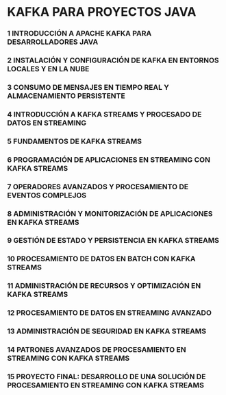# KAFKA PARA PROYECTOS JAVA
### 1 INTRODUCCIÓN A APACHE KAFKA PARA DESARROLLADORES JAVA

### 2 INSTALACIÓN Y CONFIGURACIÓN DE KAFKA EN ENTORNOS LOCALES Y EN LA NUBE

### 3 CONSUMO DE MENSAJES EN TIEMPO REAL Y ALMACENAMIENTO PERSISTENTE

### 4 INTRODUCCIÓN A KAFKA STREAMS Y PROCESADO DE DATOS EN STREAMING

### 5 FUNDAMENTOS DE KAFKA STREAMS

### 6 PROGRAMACIÓN DE APLICACIONES EN STREAMING CON KAFKA STREAMS

### 7 OPERADORES AVANZADOS Y PROCESAMIENTO DE EVENTOS COMPLEJOS

### 8 ADMINISTRACIÓN Y MONITORIZACIÓN DE APLICACIONES EN KAFKA STREAMS

### 9 GESTIÓN DE ESTADO Y PERSISTENCIA EN KAFKA STREAMS

### 10 PROCESAMIENTO DE DATOS EN BATCH CON KAFKA STREAMS

### 11 ADMINISTRACIÓN DE RECURSOS Y OPTIMIZACIÓN EN KAFKA STREAMS

### 12 PROCESAMIENTO DE DATOS EN STREAMING AVANZADO

### 13 ADMINISTRACIÓN DE SEGURIDAD EN KAFKA STREAMS

### 14 PATRONES AVANZADOS DE PROCESAMIENTO EN STREAMING CON KAFKA STREAMS

### 15 PROYECTO FINAL: DESARROLLO DE UNA SOLUCIÓN DE PROCESAMIENTO EN STREAMING CON KAFKA STREAMS